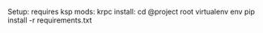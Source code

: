 Setup:
    requires ksp mods:
        krpc
install:
    cd @project root
    virtualenv env
    pip install -r requirements.txt
    